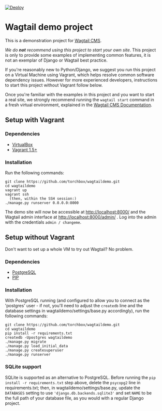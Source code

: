 [![Deploy](https://www.herokucdn.com/deploy/button.svg)](https://heroku.com/deploy?template=https://github.com/torchbox/wagtaildemo)

Wagtail demo project
=======================

This is a demonstration project for [Wagtail CMS](http://wagtail.io).

*We do __not__ recommend using this project to start your own site*. This project is only to provide some examples of implementing common features, it is not an exemplar of Django or Wagtail best practice.

If you're reasonably new to Python/Django, we suggest you run this project on a Virtual Machine using Vagrant, which helps  resolve common software dependency issues. However for more experienced developers, instructions to start this project without Vagrant follow below.

Once you're familiar with the examples in this project and you want to start a real site, we strongly recommend running the ``wagtail start`` command in a fresh virtual environment, explained in the [Wagtail CMS Documentation](http://wagtail.readthedocs.org/en/latest/getting_started/).

Setup with Vagrant
------------------

### Dependencies
* [VirtualBox](https://www.virtualbox.org/)
* [Vagrant 1.5+](http://www.vagrantup.com)

### Installation
Run the following commands:

    git clone https://github.com/torchbox/wagtaildemo.git
    cd wagtaildemo
    vagrant up
    vagrant ssh
      (then, within the SSH session:)
    ./manage.py runserver 0.0.0.0:8000

The demo site will now be accessible at [http://localhost:8000/](http://localhost:8000/) and the Wagtail admin interface at [http://localhost:8000/admin/](http://localhost:8000/admin/) . Log into the admin with the credentials ``admin / changeme``.

Setup without Vagrant
-----
Don't want to set up a whole VM to try out Wagtail? No problem.

### Dependencies
* [PostgreSQL](http://www.postgresql.org)
* [PIP](https://github.com/pypa/pip)

### Installation

With PostgreSQL running (and configured to allow you to connect as the 'postgres' user - if not, you'll need to adjust the `createdb` line and the database settings in wagtaildemo/settings/base.py accordingly), run the following commands:

    git clone https://github.com/torchbox/wagtaildemo.git
    cd wagtaildemo
    pip install -r requirements.txt
    createdb -Upostgres wagtaildemo
    ./manage.py migrate
    ./manage.py load_initial_data
    ./manage.py createsuperuser
    ./manage.py runserver

### SQLite support

SQLite is supported as an alternative to PostgreSQL. Before running the `pip install -r requirements.txt` step above, delete the `psycopg2` line in requirements.txt; then, in wagtaildemo/settings/base.py, update the `DATABASES` setting to use `'django.db.backends.sqlite3'` and set `NAME` to be the full path of your database file, as you would with a regular Django project.
